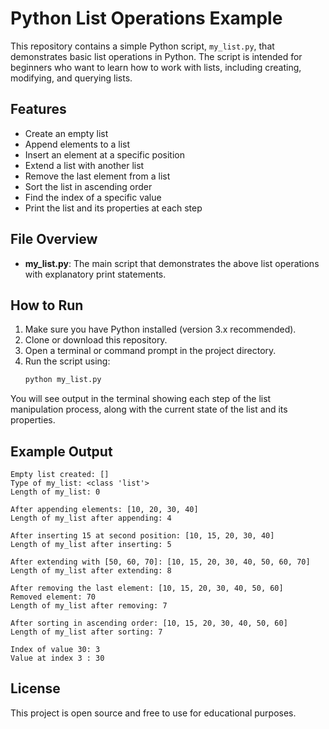 # Python List Operations Example

This repository contains a simple Python script, `my_list.py`, that demonstrates basic list operations in Python. The script is intended for beginners who want to learn how to work with lists, including creating, modifying, and querying lists.

## Features
- Create an empty list
- Append elements to a list
- Insert an element at a specific position
- Extend a list with another list
- Remove the last element from a list
- Sort the list in ascending order
- Find the index of a specific value
- Print the list and its properties at each step

## File Overview
- **my_list.py**: The main script that demonstrates the above list operations with explanatory print statements.

## How to Run
1. Make sure you have Python installed (version 3.x recommended).
2. Clone or download this repository.
3. Open a terminal or command prompt in the project directory.
4. Run the script using:
   ```bash
   python my_list.py
   ```

You will see output in the terminal showing each step of the list manipulation process, along with the current state of the list and its properties.

## Example Output
```
Empty list created: []
Type of my_list: <class 'list'>
Length of my_list: 0

After appending elements: [10, 20, 30, 40]
Length of my_list after appending: 4

After inserting 15 at second position: [10, 15, 20, 30, 40]
Length of my_list after inserting: 5

After extending with [50, 60, 70]: [10, 15, 20, 30, 40, 50, 60, 70]
Length of my_list after extending: 8

After removing the last element: [10, 15, 20, 30, 40, 50, 60]
Removed element: 70
Length of my_list after removing: 7

After sorting in ascending order: [10, 15, 20, 30, 40, 50, 60]
Length of my_list after sorting: 7

Index of value 30: 3
Value at index 3 : 30
```

## License
This project is open source and free to use for educational purposes.